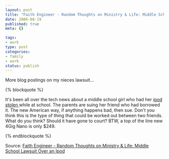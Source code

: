 ```yaml
--- 
layout: post
title: "Faith Engineer - Random Thoughts on Ministry & Life: Middle School Lawsuit Over an Ipod"
date: 2006-08-19
published: true
meta: {}

tags: 
- work
type: post
categories: 
- family
- work
status: publish
---
```



More blog postings on my nieces lawsuit...

{% blockquote %}

It's been all over the tech news about a middle school girl who had her [ipod stolen ](http://www.suburbanchicagonews.com/sunpub/naper/news/6_1_NA16_IPOD_S10816.htm)while at school. The parents are suing her friend who had borrowed it. The new American way, if anything happens bad, then sue. Don't you think this is the type of thing that could be worked out between two friends. What do you think? Should it have gone to court? BTW, a top of the line new 4Gig Nano is only $249.

{% endblockquote %}

Source: [Faith Engineer - Random Thoughts on Ministry & Life: Middle School Lawsuit Over an Ipod](http://faithengineer.blogspot.com/2006/08/middle-school-lawsuit-over-ipod.html)

